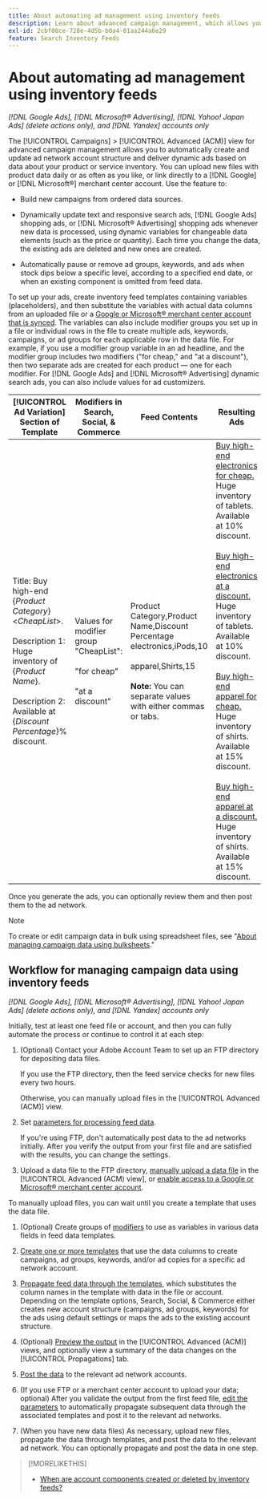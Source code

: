 ```yaml
---
title: About automating ad management using inventory feeds
description: Learn about advanced campaign management, which allows you to automatically manage account structure and deliver dynamic ads based on data about your product or service inventory.
exl-id: 2cbf08ce-728e-4d5b-b0a4-01aa244a6e29
feature: Search Inventory Feeds
---
```

# About automating ad management using inventory feeds

*[!DNL Google Ads], [!DNL Microsoft® Advertising], [!DNL Yahoo! Japan Ads] (delete actions only), and [!DNL Yandex] accounts only*

The [!UICONTROL Campaigns] > [!UICONTROL Advanced (ACM)] view for advanced campaign management allows you to automatically create and update ad network account structure and deliver dynamic ads based on data about your product or service inventory. You can upload new files with product data daily or as often as you like, or link directly to a [!DNL Google] or [!DNL Microsoft®] merchant center account. Use the feature to:

* Build new campaigns from ordered data sources.

* Dynamically update text and responsive search ads, [!DNL Google Ads] shopping ads, or [!DNL Microsoft® Advertising] shopping ads whenever new data is processed, using dynamic variables for changeable data elements (such as the price or quantity). Each time you change the data, the existing ads are deleted and new ones are created.

* Automatically pause or remove ad groups, keywords, and ads when stock dips below a specific level, according to a specified end date, or when an existing component is omitted from feed data.

To set up your ads, create inventory feed templates containing variables (placeholders), and then substitute the variables with actual data columns from an uploaded file or a [Google or Microsoft® merchant center account that is synced](/help/search-social-commerce/campaign-management/accounts/merchant-account-manage.md). The variables can also include modifier groups you set up in a file or individual rows in the file to create multiple ads, keywords, campaigns, or ad groups for each applicable row in the data file. For example, if you use a modifier group variable in an ad headline, and the modifier group includes two modifiers ("for cheap," and "at a discount"), then two separate ads are created for each product &mdash; one for each modifier. For [!DNL Google Ads] and [!DNL Microsoft® Advertising] dynamic search ads, you can also include values for ad customizers.

| [!UICONTROL Ad Variation] Section of Template | Modifiers in Search, Social, & Commerce | Feed Contents | Resulting Ads |
|----|----|----|----|
| Title: Buy high-end \{<i>Product Category</i>\} &lt;<i>CheapList</i>&gt;.<br><br>Description 1: Huge inventory of \{<i>Product Name</i>\}.<br><br>Description 2: Available at \{<i>Discount Percentage</i>\}% discount. | Values for modifier group &quot;CheapList&quot;:<br><br>&quot;for cheap&quot;<br><br>&quot;at a discount&quot; | Product Category,Product Name,Discount Percentage<br>electronics,iPods,10<br><br>apparel,Shirts,15<br><br><b>Note:</b> You can separate values with either commas or tabs. | <u>Buy high-end electronics for cheap.</u><br>Huge inventory of tablets. Available at 10% discount.<br><br><u>Buy high-end electronics at a discount.</u><br>Huge inventory of tablets. Available at 10% discount.<br><br><u>Buy high-end apparel for cheap.</u><br>Huge inventory of shirts. Available at 15% discount.<br><br><u>Buy high-end apparel at a discount.</u><br>Huge inventory of shirts. Available at 15% discount. |

Once you generate the ads, you can optionally review them and then post them to the ad network.

>[!NOTE]
>To create or edit campaign data in bulk using spreadsheet files, see "[About managing campaign data using bulksheets](/help/search-social-commerce/campaign-management/bulksheets/bulksheet-about.md)."

## Workflow for managing campaign data using inventory feeds

*[!DNL Google Ads], [!DNL Microsoft® Advertising], [!DNL Yahoo! Japan Ads] (delete actions only), and [!DNL Yandex] accounts only*

Initially, test at least one feed file or account, and then you can fully automate the process or continue to control it at each step:

1. (Optional) Contact your Adobe Account Team to set up an FTP directory for depositing data files.

   If you use the FTP directory, then the feed service checks for new files every two hours.

   Otherwise, you can manually upload files in the [!UICONTROL Advanced (ACM)] view.

1. Set [parameters for processing feed data](feed-settings-manage.md#feed-data-settings).

   If you're using FTP, don't automatically post data to the ad networks initially. After you verify the output from your first file and are satisfied with the results, you can change the settings.

1. Upload a data file to the FTP directory, [manually upload a data file](feed-files-manage.md) in the [!UICONTROL Advanced (ACM) view], or [enable access to a Google or Microsoft® merchant center account](/help/search-social-commerce/campaign-management/accounts/merchant-account-manage.md). 

  To manually upload files, you can wait until you create a template that uses the data file.

1. (Optional) Create groups of [modifiers](modifiers-manage.md) to use as variables in various data fields in feed data templates.

1. [Create one or more templates](ad-templates/ad-template-manage.md) that use the data columns to create campaigns, ad groups, keywords, and/or ad copies for a specific ad network account.

1. [Propagate feed data through the templates](feed-data-propagate.md), which substitutes the column names in the template with data in the file or account. Depending on the template options, Search, Social, & Commerce either creates new account structure (campaigns, ad groups, keywords) for the ads using default settings or maps the ads to the existing account structure.

1. (Optional) [Preview the output](propagated-data-view.md) in the [!UICONTROL Advanced (ACM)] views, and optionally view a summary of the data changes on the [!UICONTROL Propagations] tab.

1. [Post the data](propagated-data-post.md) to the relevant ad network accounts.

1. (If you use FTP or a merchant center account to upload your data; optional) After you validate the output from the first feed file, [edit the parameters](feed-settings-manage.md#feed-data-settings) to automatically propagate subsequent data through the associated templates and post it to the relevant ad networks.

1. (When you have new data files) As necessary, upload new files, propagate the data through templates, and post the data to the relevant ad network. You can optionally propagate and post the data in one step.

>[!MORELIKETHIS]
>
>* [When are account components created or deleted by inventory feeds?](when-are-components-created-deleted.md)
